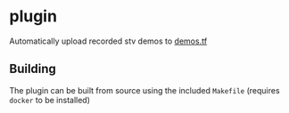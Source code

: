 # plugin

Automatically upload recorded stv demos to [demos.tf](https://demos.tf)

## Building

The plugin can be built from source using the included `Makefile` (requires `docker` to be installed)
